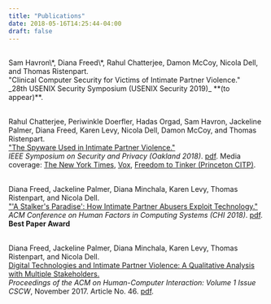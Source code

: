 ```yaml
---
title: "Publications"
date: 2018-05-16T14:25:44-04:00
draft: false
---
```


<br>
Sam Havron\*, Diana Freed\*, Rahul Chatterjee,
Damon McCoy, Nicola Dell, and Thomas
Ristenpart.<br>
"Clinical Computer Security for Victims of Intimate Partner Violence."<br>
_28th USENIX Security Symposium (USENIX Security 2019)_ **(to appear)**.
<br><br>


Rahul Chatterjee, Periwinkle Doerfler, Hadas Orgad, Sam Havron, Jackeline
Palmer, Diana Freed, Karen Levy, Nicola Dell, Damon McCoy, and Thomas
Ristenpart.<br>
["The Spyware Used in Intimate Partner Violence."](/pubs/spyware.pdf)<br>
_IEEE Symposium on Security and Privacy (Oakland 2018)_. [pdf](/pubs/spyware.pdf). Media coverage: [The New York Times](https://www.nytimes.com/2018/05/19/technology/phone-apps-stalking.html), [Vox](https://www.vox.com/the-big-idea/2018/5/21/17374434/intimate-partner-violence-spyware-domestic-abusers-apple-google), [Freedom to Tinker (Princeton CITP)](https://freedom-to-tinker.com/2018/02/23/how-tech-is-failing-victims-of-intimate-partner-violence-thomas-ristenpart-at-citp/).
<br><br>

Diana Freed, Jackeline Palmer, Diana Minchala, Karen Levy, Thomas Ristenpart,
  and Nicola Dell.<br>
["'A Stalker's Paradise': How Intimate Partner Abusers Exploit
Technology."](/pubs/stalkers-paradise-intimate.pdf)<br>
_ACM Conference on Human Factors in Computing Systems (CHI 2018)_.
 [pdf](/pubs/stalkers-paradise-intimate.pdf). <br>
**Best Paper Award**
<br><br>

Diana Freed, Jackeline Palmer, Diana Minchala, Karen Levy, Thomas Ristenpart,
and Nicola Dell. <br>
[Digital Technologies and Intimate Partner Violence: A Qualitative Analysis with
Multiple Stakeholders.](/pubs/a046-freed.pdf)<br>
_Proceedings of the ACM on Human-Computer Interaction: Volume 1 Issue CSCW_,
November 2017. Article No. 46. [pdf](/pubs/a046-freed.pdf).
